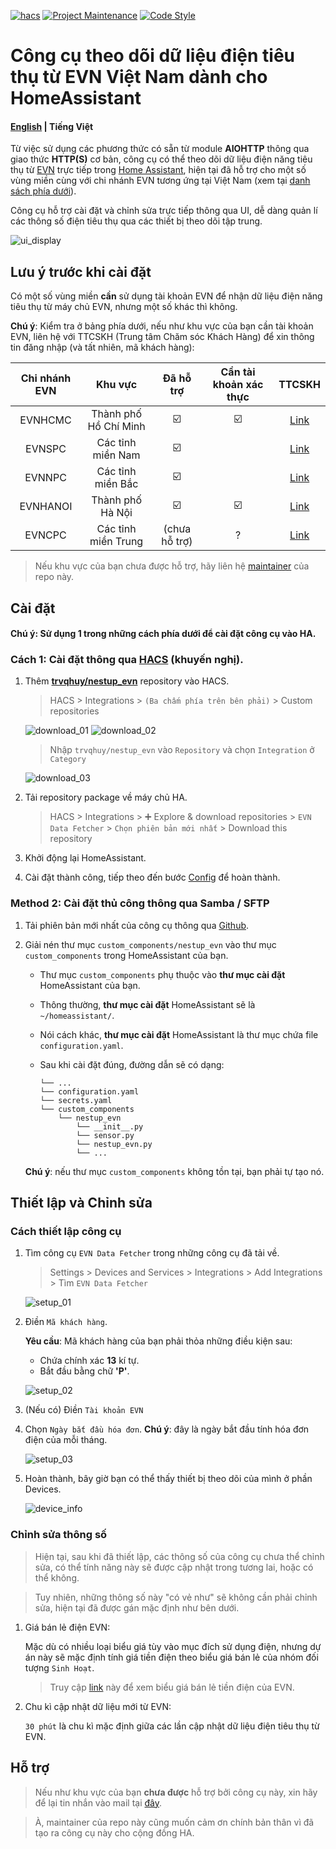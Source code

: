 [![hacs][hacs-badge]][hacs]
[![Project Maintenance][maintenance-badge]][maintenance]
[![Code Style][black-badge]][black]

# Công cụ theo dõi dữ liệu điện tiêu thụ từ EVN Việt Nam dành cho HomeAssistant

#### [English](https://github.com/trvqhuy/ha-evn/blob/main/README.md) | Tiếng Việt

Từ việc sử dụng các phương thức có sẵn từ module **AIOHTTP** thông qua giao thức **HTTP(S)** cơ bản, công cụ có thể theo dõi dữ liệu điện năng tiêu thụ từ [EVN](https://www.evn.com.vn) trực tiếp trong [Home Assistant](https://www.home-assistant.io), hiện tại đã hỗ trợ cho một số vùng miền cùng với chi nhánh EVN tương ứng tại Việt Nam (xem tại [danh sách phía dưới](https://github.com/trvqhuy/nestup_evn/edit/main/README_vn.md#l%C6%B0u-%C3%BD-tr%C6%B0%E1%BB%9Bc-khi-c%C3%A0i-%C4%91%E1%BA%B7t)).

Công cụ hỗ trợ cài đặt và chỉnh sửa trực tiếp thông qua UI, dễ dàng quản lí các thông số điện tiêu thụ qua các thiết bị theo dõi tập trung.

![ui_display](screenshots/ui_display.png)

## Lưu ý trước khi cài đặt
Có một số vùng miền **cần** sử dụng tài khoản EVN để nhận dữ liệu điện năng tiêu thụ từ máy chủ EVN, nhưng một số khác thì không.

**Chú ý**: Kiểm tra ở bảng phía dưới, nếu như khu vực của bạn cần tài khoản EVN, liên hệ với TTCSKH (Trung tâm Chăm sóc Khách Hàng) để xin thông tin đăng nhập (và tất nhiên, mã khách hàng):

| Chi nhánh EVN | Khu vực | Đã hỗ trợ | Cần tài khoản xác thực | TTCSKH |
|:---:|:---:|:---:|:---:|:---:|
| EVNHCMC | Thành phố Hồ Chí Minh | ☑️ | ☑️ | [Link](https://cskh.evnhcmc.vn/lienhe)
| EVNSPC | Các tỉnh miền Nam | ☑️ |   | [Link](https://cskh.evnspc.vn/LienHe/CacKenhTrucTuyen)
| EVNNPC | Các tỉnh miền Bắc | ☑️ |   | [Link](https://cskh.npc.com.vn/Home/LienHeNPC)
| EVNHANOI | Thành phố Hà Nội | ☑️ | ☑️ | [Link](https://evnhanoi.vn/infomation/lien-he)
| EVNCPC | Các tỉnh miền Trung | (chưa hỗ trợ) | ? | [Link](https://cskh.cpc.vn/lien-he)

> Nếu khu vực của bạn chưa được hỗ trợ, hãy liên hệ [maintainer][maintenance] của repo này. 
    
## Cài đặt
#### **Chú ý:** Sử dụng 1 trong những cách phía dưới để cài đặt công cụ vào HA.
### Cách 1: Cài đặt thông qua [HACS](https://hacs.xyz) (khuyến nghị).
1. Thêm [**trvqhuy/nestup_evn**](https://github.com/trvqhuy/nestup_evn) repository vào HACS.

    > HACS > Integrations > `(Ba chấm phía trên bên phải)` > Custom repositories 
    
    ![download_01](screenshots/download_01.png) ![download_02](screenshots/download_02.png)
    
    > Nhập `trvqhuy/nestup_evn` vào `Repository` và chọn `Integration` ở `Category`
    
     ![download_03](screenshots/download_03.png)

2. Tải repository package về máy chủ HA.

    > HACS > Integrations > ➕ Explore & download repositories  > `EVN Data Fetcher` > `Chọn phiên bản mới nhất` > Download this repository
    
3. Khởi động lại HomeAssistant.
4. Cài đặt thành công, tiếp theo đến bước [Config](https://github.com/trvqhuy/nestup_evn/edit/main/README.md#setup-and-configurations) để hoàn thành.

### Method 2: Cài đặt thủ công thông qua Samba / SFTP
1. Tải phiên bản mới nhất của công cụ thông qua [Github](https://github.com/trvqhuy/nestup_evn.git).

2. Giải nén thư mục `custom_components/nestup_evn` vào thư mục `custom_components` trong HomeAssistant của bạn.
    - Thư mục `custom_components` phụ thuộc vào **thư mục cài đặt** HomeAssistant của bạn. 
    - Thông thường, **thư mục cài đặt** HomeAssistant sẽ là `~/homeassistant/`.
    - Nói cách khác, **thư mục cài đặt** HomeAssistant là thư mục chứa file `configuration.yaml`.
    - Sau khi cài đặt đúng, đường dẫn sẽ có dạng:
    
        ```
        └── ...
        └── configuration.yaml
        └── secrets.yaml
        └── custom_components
            └── nestup_evn
                └── __init__.py
                └── sensor.py
                └── nestup_evn.py
                └── ...
        ```
    **Chú ý**: nếu thư mục `custom_components` không tồn tại, bạn phải tự tạo nó.
 
## Thiết lập và Chỉnh sửa
### Cách thiết lập công cụ
1. Tìm công cụ `EVN Data Fetcher` trong những công cụ đã tải về.
    > Settings > Devices and Services > Integrations > Add Integrations > Tìm `EVN Data Fetcher`
    
    ![setup_01](screenshots/setup_01_vn.png)
    
2. Điền `Mã khách hàng`.

    **Yêu cầu**: Mã khách hàng của bạn phải thỏa những điều kiện sau:

    - Chứa chính xác **13** kí tự.
    - Bắt đầu bằng chữ **'P'**.
    
    ![setup_02](screenshots/setup_02_vn.png) 
    
3. (Nếu có) Điền `Tài khoản EVN`
4. Chọn `Ngày bắt đầu hóa đơn`.
    **Chú ý**: đây là ngày bắt đầu tính hóa đơn điện của mỗi tháng. 
    
    ![setup_03](screenshots/setup_03_vn.png)
    
5. Hoàn thành, bây giờ bạn có thể thấy thiết bị theo dõi của mình ở phần Devices.
    
    ![device_info](screenshots/device_info_vn.png)

### Chỉnh sửa thông số
> Hiện tại, sau khi đã thiết lập, các thông số của công cụ chưa thể chỉnh sửa, có thể tính năng này sẽ được cập nhật trong tương lai, hoặc có thể không.

> Tuy nhiên, những thông số này "có vẻ như" sẽ không cần phải chỉnh sửa, hiện tại đã được gán mặc định như bên dưới.

1. Giá bán lẻ điện EVN:

    Mặc dù có nhiều loại biểu giá tùy vào mục đích sử dụng điện, nhưng dự án này sẽ mặc định tính giá tiền điện theo biểu giá bán lẻ của nhóm đối tượng `Sinh Hoạt`.
    > Truy cập [link](https://www.evn.com.vn/c3/evn-va-khach-hang/Bieu-gia-ban-le-dien-9-79.aspx) này để xem biểu giá bán lẻ tiền điện của EVN.
    
2. Chu kì cập nhật dữ liệu mới từ EVN:

    ` 30 phút ` là chu kì mặc định giữa các lần cập nhật dữ liệu điện tiêu thụ từ EVN.

## Hỗ trợ

> Nếu như khu vực của bạn **chưa được** hỗ trợ bởi công cụ này, xin hãy để lại tin nhắn vào mail tại [đây][maintenance].

> À, maintainer của repo này cũng muốn cảm ơn chính bản thân vì đã tạo ra công cụ này cho cộng đồng HA.

[hacs]: https://github.com/custom-components/hacs
[hacs-badge]: https://img.shields.io/badge/HACS-default-0468BF.svg?style=for-the-badge
[black-badge]: https://img.shields.io/badge/code%20style-black%20&%20flake8-262626.svg?style=for-the-badge
[black]: https://github.com/ambv/black
[maintenance-badge]: https://img.shields.io/badge/MAINTAINER-%40TRVQHUY-F2994B?style=for-the-badge
[maintenance]: https://github.com/trvqhuy
[license-badge]: https://img.shields.io/badge/license-apache2.0-F2994B.svg?style=for-the-badge
[license]: https://github.com/trvqhuy/nestup_evn/blob/main/custom_components/nestup_evn/LICENSE
